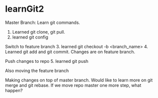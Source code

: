 # learnGit2
Master Branch: Learn git commands.
1. Learned git clone, git pull.
2. learned git config


Switch to feature branch
3. learned git checkout -b <branch_name>
4. Learned git add and git commit. Changes are on feature branch.

Push changes to repo
5. learned git push

Also moving the feature branch

Making changes on top of master branch.
Would like to learn more on git merge and git rebase.
If we move repo master one more step, what happen?
